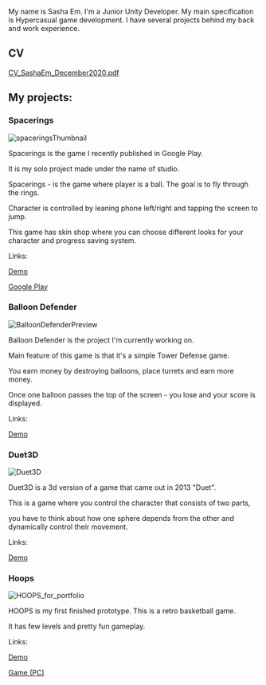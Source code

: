 My name is Sasha Em. I'm a Junior Unity Developer.
My main specification is Hypercasual game development.
I have several projects behind my back and work experience.

## CV

[CV_SashaEm_December2020.pdf](https://github.com/SashaEm/portfolioLinks/files/5708886/CV_SashaEm_December2020.pdf)

## My projects:

### Spacerings
![spaceringsThumbnail](https://user-images.githubusercontent.com/59441571/102472271-d2a40480-405e-11eb-8335-c2a39ea1e94b.jpg)

Spacerings is the game I recently published in Google Play.

It is my solo project made under the name of studio.

Spacerings - is the game where player is a ball. The goal is to fly through the rings.

Character is controlled by leaning phone left/right and tapping the screen to jump.

This game has skin shop where you can choose different looks for your character and progress saving system.

Links: 

  [Demo](https://www.youtube.com/watch?v=IxpWdVEOjFk)
  
  [Google Play](https://play.google.com/store/apps/details?id=com.PremieraGame.Spacerings)



### Balloon Defender

![BalloonDefenderPreview](https://user-images.githubusercontent.com/59441571/102472243-cae46000-405e-11eb-90cc-aef4f3e365dc.png)

Balloon Defender is the project I'm currently working on.

Main feature of this game is that it's a simple Tower Defense game.

You earn money by destroying balloons, place turrets and earn more money.

Once one balloon passes the top of the screen - you lose and your score is displayed.

Links:

  [Demo](https://www.youtube.com/watch?v=XdQhcotMoB8&t=4s)

### Duet3D

![Duet3D](https://user-images.githubusercontent.com/59441571/102475291-5ca19c80-4062-11eb-8453-1357613fe796.jpg)

Duet3D is a 3d version of a game that came out in 2013 "Duet".

This is a game where you control the character that consists of two parts,

you have to think about how one sphere depends from the other and dynamically control their movement.

Links:

  [Demo](https://www.youtube.com/watch?v=o4ksOzkczn0)
  
### Hoops
 
 ![HOOPS_for_portfolio](https://user-images.githubusercontent.com/59441571/102479542-b22c7800-4067-11eb-95f9-4a22787a8b78.png)

HOOPS is my first finished prototype. This is a retro basketball game.

It has few levels and pretty fun gameplay.

Links:

  [Demo](https://www.youtube.com/watch?v=_RFJOGzP8_Y)
  
  [Game (PC)](https://ssem.itch.io/hoops)
